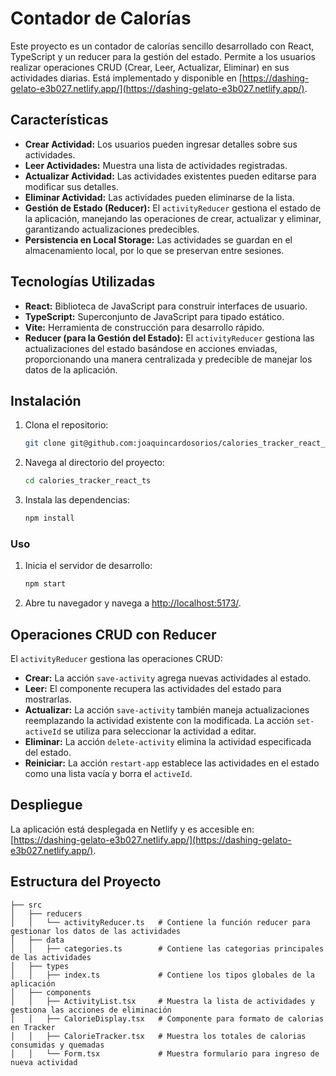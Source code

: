 # Contador de Calorías

Este proyecto es un contador de calorías sencillo desarrollado con React, TypeScript y un reducer para la gestión del estado. Permite a los usuarios realizar operaciones CRUD (Crear, Leer, Actualizar, Eliminar) en sus actividades diarias. Está implementado y disponible en [https://dashing-gelato-e3b027.netlify.app/](https://dashing-gelato-e3b027.netlify.app/).

## Características

* **Crear Actividad:** Los usuarios pueden ingresar detalles sobre sus actividades.
* **Leer Actividades:** Muestra una lista de actividades registradas.
* **Actualizar Actividad:** Las actividades existentes pueden editarse para modificar sus detalles.
* **Eliminar Actividad:** Las actividades pueden eliminarse de la lista.
* **Gestión de Estado (Reducer):** El `activityReducer` gestiona el estado de la aplicación, manejando las operaciones de crear, actualizar y eliminar, garantizando actualizaciones predecibles.
* **Persistencia en Local Storage:** Las actividades se guardan en el almacenamiento local, por lo que se preservan entre sesiones.

## Tecnologías Utilizadas

* **React:** Biblioteca de JavaScript para construir interfaces de usuario.
* **TypeScript:** Superconjunto de JavaScript para tipado estático.
* **Vite:** Herramienta de construcción para desarrollo rápido.
* **Reducer (para la Gestión del Estado):** El `activityReducer` gestiona las actualizaciones del estado basándose en acciones enviadas, proporcionando una manera centralizada y predecible de manejar los datos de la aplicación.

## Instalación

1. Clona el repositorio:
   ```bash
   git clone git@github.com:joaquincardosorios/calories_tracker_react_ts.git
   ```
2. Navega al directorio del proyecto:
   ```bash
   cd calories_tracker_react_ts
   ```
3. Instala las dependencias:
   ```bash
   npm install
   ```

### Uso

1. Inicia el servidor de desarrollo:
   ```bash
   npm start
   ```
2. Abre tu navegador y navega a [http://localhost:5173/](http://localhost:5173/).

## Operaciones CRUD con Reducer

El `activityReducer` gestiona las operaciones CRUD:

* **Crear:** La acción `save-activity` agrega nuevas actividades al estado.
* **Leer:** El componente recupera las actividades del estado para mostrarlas.
* **Actualizar:** La acción `save-activity` también maneja actualizaciones reemplazando la actividad existente con la modificada. La acción `set-activeId` se utiliza para seleccionar la actividad a editar.
* **Eliminar:** La acción `delete-activity` elimina la actividad especificada del estado.
* **Reiniciar:** La acción `restart-app` establece las actividades en el estado como una lista vacía y borra el `activeId`.

## Despliegue

La aplicación está desplegada en Netlify y es accesible en: [https://dashing-gelato-e3b027.netlify.app/](https://dashing-gelato-e3b027.netlify.app/).

## Estructura del Proyecto

```
├── src
│   ├── reducers
│   │   └── activityReducer.ts   # Contiene la función reducer para gestionar los datos de las actividades
│   ├── data
│   │   ├── categories.ts        # Contiene las categorias principales de las actividades
│   ├── types
│   │   ├── index.ts             # Contiene los tipos globales de la aplicación
│   ├── components
│   │   ├── ActivityList.tsx     # Muestra la lista de actividades y gestiona las acciones de eliminación
│   │   ├── CalorieDisplay.tsx   # Componente para formato de calorias en Tracker
│   │   ├── CalorieTracker.tsx   # Muestra los totales de calorias consumidas y quemadas
│   │   └── Form.tsx             # Muestra formulario para ingreso de nueva actividad
```
